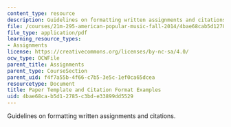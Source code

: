 ```yaml
---
content_type: resource
description: Guidelines on formatting written assignments and citations.
file: /courses/21m-295-american-popular-music-fall-2014/4bae68cab5d12785c3bde33899dd5529_MIT21M_295F14_PaprTemplat.pdf
file_type: application/pdf
learning_resource_types:
- Assignments
license: https://creativecommons.org/licenses/by-nc-sa/4.0/
ocw_type: OCWFile
parent_title: Assignments
parent_type: CourseSection
parent_uid: f4f7a55b-4f66-c7b5-3e5c-1ef0ca65dcea
resourcetype: Document
title: Paper Template and Citation Format Examples
uid: 4bae68ca-b5d1-2785-c3bd-e33899dd5529
---
```

Guidelines on formatting written assignments and citations.